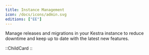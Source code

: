 ```yaml
---
title: Instance Management
icon: /docs/icons/admin.svg
editions: ["EE"]
---
```


Manage releases and migrations in your Kestra instance to reduce downtime and keep up to date with the latest new features.

::ChildCard
::